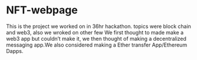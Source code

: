# NFT-webpage
This is the project we worked on in 36hr hackathon. topics were block chain and web3, also we wroked on other few We first thought to made make a web3 app but couldn’t make it, we then thought of making a decentralized messaging app.We also considered making a Ether transfer App/Ethereum Dapps.
